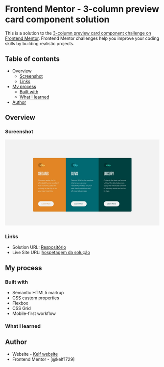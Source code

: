 # Frontend Mentor - 3-column preview card component solution

This is a solution to the [3-column preview card component challenge on Frontend Mentor](https://www.frontendmentor.io/challenges/3column-preview-card-component-pH92eAR2-). Frontend Mentor challenges help you improve your coding skills by building realistic projects.

## Table of contents

- [Overview](#overview)
  - [Screenshot](#screenshot)
  - [Links](#links)
- [My process](#my-process)
  - [Built with](#built-with)
  - [What I learned](#what-i-learned)
- [Author](#author)

## Overview

### Screenshot

![](./design/desktop-design.jpg)

### Links

- Solution URL: [Respositório](https://github.com/Kelf1729/Front_Mentor_columncard.git)
- Live Site URL: [hospetagem da solução](https://kelf1729.github.io/Front_Mentor_columncard/)

## My process

### Built with

- Semantic HTML5 markup
- CSS custom properties
- Flexbox
- CSS Grid
- Mobile-first workflow

### What I learned

## Author

- Website - [Kelf website](https://kelf1729.github.io/)
- Frontend Mentor - [@kelf1729]
